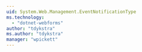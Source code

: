 ```yaml
---
uid: System.Web.Management.EventNotificationType
ms.technology: 
  - "dotnet-webforms"
author: "tdykstra"
ms.author: "tdykstra"
manager: "wpickett"
---
```

